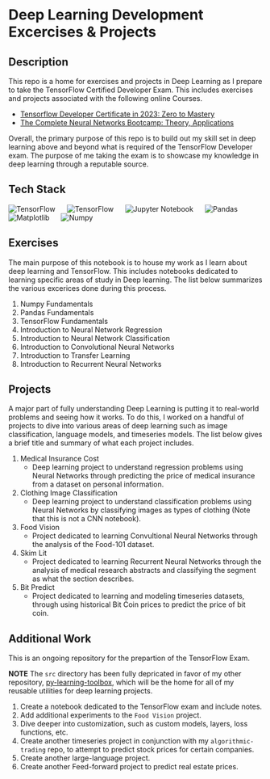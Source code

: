 # Deep Learning Development Excercises & Projects

## Description
This repo is a home for exercises and projects in Deep Learning as I prepare to take the TensorFlow Certified Developer Exam. This includes exercises and projects associated with the following online Courses.

- [Tensorflow Developer Certificate in 2023: Zero to Mastery](https://www.udemy.com/course/tensorflow-developer-certificate-machine-learning-zero-to-mastery/)
- [The Complete Neural Networks Bootcamp: Theory, Applications](https://www.udemy.com/course/the-complete-neural-networks-bootcamp-theory-applications/)

Overall, the primary purpose of this repo is to build out my skill set in deep learning above and beyond what is required of the TensorFlow Developer exam. The purpose of me taking the exam is to showcase my knowledge in deep learning through a reputable source.

## Tech Stack
<img style="padding-right:20px;" align=left alt="TensorFlow" src="https://img.shields.io/badge/python-3670A0?style=for-the-badge&logo=python&logoColor=ffdd54"/>
<img style="padding-right:20px;" align=left alt="TensorFlow" src="https://img.shields.io/badge/TensorFlow-%23FF6F00.svg?style=for-the-badge&logo=TensorFlow&logoColor=whitee"/>
<img style="padding-right:20px;" align=left alt="Jupyter Notebook" src="https://img.shields.io/badge/jupyter-%23FA0F00.svg?style=for-the-badge&logo=jupyter&logoColor=white"/>
<img style="padding-right:20px;" align=left alt="Pandas" src="https://img.shields.io/badge/pandas-%23150458.svg?style=for-the-badge&logo=pandas&logoColor=white"/>
<img style="padding-right:20px;" align=left alt="Matplotlib" src="https://img.shields.io/badge/Matplotlib-%23ffffff.svg?style=for-the-badge&logo=Matplotlib&logoColor=black)"/>
<img style="padding-right:20px;" alt="Numpy" src="https://img.shields.io/badge/numpy-%23013243.svg?style=for-the-badge&logo=numpy&logoColor=white"/>


## Exercises
The main purpose of this notebook is to house my work as I learn about deep learning and TensorFlow. This includes notebooks dedicated to learning specific areas of study in Deep learning. The list below summarizes the various excerices done during this process.

1. Numpy Fundamentals
2. Pandas Fundamentals
3. TensorFlow Fundamentals
4. Introduction to Neural Network Regression
5. Introduction to Neural Network Classification
6. Introduction to Convolutional Neural Networks
7. Introduction to Transfer Learning
8. Introduction to Recurrent Neural Networks


## Projects
A major part of fully understanding Deep Learning is putting it to real-world problems and seeing how it works. To do this, I worked on a handful of projects to dive into various areas of deep learning such as image classification, language models, and timeseries models. The list below gives a brief title and summary of what each project includes.

1. Medical Insurance Cost
   * Deep learning project to understand regression problems using Neural Networks through predicting the price of medical insurance from a dataset on personal information.
2. Clothing Image Classification
    * Deep learning project to understand classification problems using Neural Networks by classifying images as types of clothing (Note that this is not a CNN notebook).
3. Food Vision
    * Project dedicated to learning Convultional Neural Networks through the analysis of the Food-101 dataset.
4. Skim Lit
    * Project dedicated to learning Recurrent Neural Networks through the analysis of medical research abstracts and classifying the segment as what the section describes.
5. Bit Predict
    * Project dedicated to learning and modeling timeseries datasets, through using historical Bit Coin prices to predict the price of bit coin.

## Additional Work
This is an ongoing repository for the prepartion of the TensorFlow Exam.

**NOTE** The `src` directory has been fully depricated in favor of my other repository, [py-learning-toolbox](https://github.com/bkubick/py-learning-toolbox), which will be the home for all of my reusable utilities for deep learning projects.

1. Create a notebook dedicated to the TensorFlow exam and include notes.
2. Add additional experiments to the `Food Vision` project.
3. Dive deeper into customization, such as custom models, layers, loss functions, etc.
4. Create another timeseries project in conjunction with my `algorithmic-trading` repo, to attempt to predict stock prices for certain companies.
5. Create another large-language project.
6. Create another Feed-forward project to predict real estate prices.
